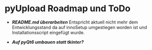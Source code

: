 # pyUpload Roadmap und ToDo


- ***README.md überarbeiten***
Entspricht aktuell nicht mehr dem Entwicklungsstand da auf innoSetup umgestiegen worden ist und Installationsscript eingefügt wurde.

- ***Auf pyQt6 umbauen statt tkinter?***

